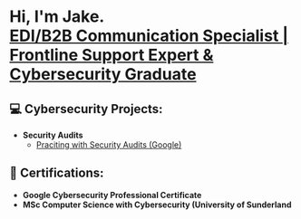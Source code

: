 <h1>Hi, I'm Jake. <br/><a href="https://www.linkedin.com/in/jake-wilson-874559265/">EDI/B2B Communication Specialist | Frontline Support Expert & Cybersecurity Graduate</a>

<h2>💻 Cybersecurity Projects:</h2>

- <b>Security Audits</b>
  - [Praciting with Security Audits (Google)](https://github.com/wilbcn/Security-Audits/tree/main)

<h2>📄 Certifications:</h2>

- <b>Google Cybersecurity Professional Certificate</b>
- <b>MSc Computer Science with Cybersecurity (University of Sunderland</b>


